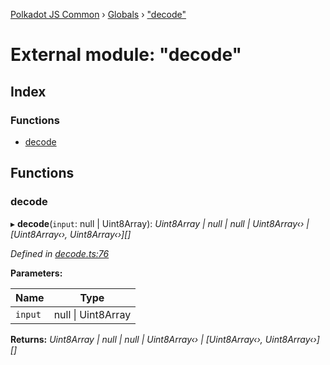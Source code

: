 [Polkadot JS Common](../README.md) › [Globals](../globals.md) › ["decode"](_decode_.md)

# External module: "decode"

## Index

### Functions

* [decode](_decode_.md#decode)

## Functions

###  decode

▸ **decode**(`input`: null | Uint8Array): *Uint8Array | null | null | Uint8Array‹› | [Uint8Array‹›, Uint8Array‹›][]*

*Defined in [decode.ts:76](https://github.com/polkadot-js/common/blob/cfdf629b/packages/trie-codec/src/decode.ts#L76)*

**Parameters:**

Name | Type |
------ | ------ |
`input` | null &#124; Uint8Array |

**Returns:** *Uint8Array | null | null | Uint8Array‹› | [Uint8Array‹›, Uint8Array‹›][]*
